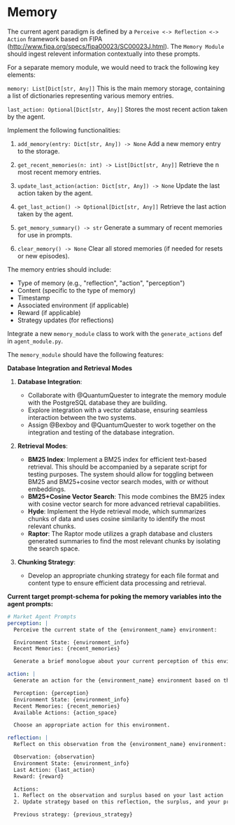 # Memory

The current agent paradigm is defined by a `Perceive <-> Reflection <-> Action` framework based on FIPA (http://www.fipa.org/specs/fipa00023/SC00023J.html). The `Memory Module` should ingest relevent information contextually into these prompts. 

For a separate memory module, we would need to track the following key elements:

`memory: List[Dict[str, Any]]` This is the main memory storage, containing a list of dictionaries representing various memory entries.

`last_action: Optional[Dict[str, Any]]` Stores the most recent action taken by the agent.

Implement the following functionalities:

1. `add_memory(entry: Dict[str, Any]) -> None`
   Add a new memory entry to the storage.

2. `get_recent_memories(n: int) -> List[Dict[str, Any]]`
   Retrieve the n most recent memory entries.

3. `update_last_action(action: Dict[str, Any]) -> None`
   Update the last action taken by the agent.

4. `get_last_action() -> Optional[Dict[str, Any]]`
   Retrieve the last action taken by the agent.

5. `get_memory_summary() -> str`
   Generate a summary of recent memories for use in prompts.

6. `clear_memory() -> None`
   Clear all stored memories (if needed for resets or new episodes).

The memory entries should include:
   - Type of memory (e.g., "reflection", "action", "perception")
   - Content (specific to the type of memory)
   - Timestamp
   - Associated environment (if applicable)
   - Reward (if applicable)
   - Strategy updates (for reflections)

Integrate a new `memory_module` class to work with the `generate_actions` def in `agent_module.py`. 

The `memory_module` should have the following features:

**Database Integration and Retrieval Modes**

1. **Database Integration**:
   - Collaborate with @QuantumQuester to integrate the memory module with the PostgreSQL database they are building.
   - Explore integration with a vector database, ensuring seamless interaction between the two systems.
   - Assign @Bexboy and @QuantumQuester to work together on the integration and testing of the database integration.

2. **Retrieval Modes**:
   - **BM25 Index**: Implement a BM25 index for efficient text-based retrieval. This should be accompanied by a separate script for testing purposes. The system should allow for toggling between BM25 and BM25+cosine vector search modes, with or without embeddings.
   - **BM25+Cosine Vector Search**: This mode combines the BM25 index with cosine vector search for more advanced retrieval capabilities.
   - **Hyde**: Implement the Hyde retrieval mode, which summarizes chunks of data and uses cosine similarity to identify the most relevant chunks.
   - **Raptor**: The Raptor mode utilizes a graph database and clusters generated summaries to find the most relevant chunks by isolating the search space.

3. **Chunking Strategy**:
   - Develop an appropriate chunking strategy for each file format and content type to ensure efficient data processing and retrieval.

**Current target prompt-schema for poking the memory variables into the agent prompts:**

```yaml
# Market Agent Prompts
perception: |
  Perceive the current state of the {environment_name} environment:

  Environment State: {environment_info}
  Recent Memories: {recent_memories}

  Generate a brief monologue about your current perception of this environment.

action: |
  Generate an action for the {environment_name} environment based on the following:

  Perception: {perception}
  Environment State: {environment_info}
  Recent Memories: {recent_memories}
  Available Actions: {action_space}

  Choose an appropriate action for this environment.

reflection: |
  Reflect on this observation from the {environment_name} environment:

  Observation: {observation}
  Environment State: {environment_info}
  Last Action: {last_action}
  Reward: {reward}

  Actions:
  1. Reflect on the observation and surplus based on your last action
  2. Update strategy based on this reflection, the surplus, and your previous strategy

  Previous strategy: {previous_strategy}
```
